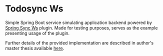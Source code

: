 # Todosync Ws

Simple Spring Boot service simulating application backend powered by [Spring Sync Ws](https://github.com/ninjarlz/spring-sync-ws) plugin. Made for testing purposes, serves as the example presenting usage of the plugin.

Further details of the provided implementation are described in author's master thesis available [here](https://drive.google.com/file/d/1yDWy3Z8tfSdYdx1t00atVMBNUdZZNNix/view?usp=sharing).
